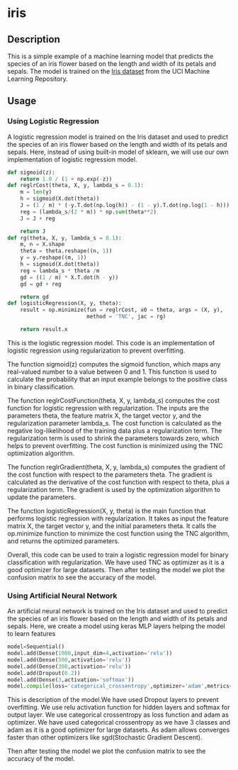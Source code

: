 # iris
## Description
This is a simple example of a machine learning model that predicts the species of an iris flower based on the length and width of its petals and sepals. The model is trained on the [Iris dataset](https://archive.ics.uci.edu/ml/datasets/iris) from the UCI Machine Learning Repository.

## Usage
### Using Logistic Regression
A logistic regression model is trained on the Iris dataset and used to predict the species of an iris flower based on the length and width of its petals and sepals.
Here, instead of using built-in model of sklearn, we will use our own implementation of logistic regression model.
```python
def sigmoid(z):
    return 1.0 / (1 + np.exp(-z))
def reglrCost(theta, X, y, lambda_s = 0.1):
    m = len(y)
    h = sigmoid(X.dot(theta))
    J = (1 / m) * (-y.T.dot(np.log(h)) - (1 - y).T.dot(np.log(1 - h)))
    reg = (lambda_s/(2 * m)) * np.sum(theta**2)
    J = J + reg

    return J
def rg(theta, X, y, lambda_s = 0.1):
    m, n = X.shape
    theta = theta.reshape((n, 1))
    y = y.reshape((m, 1))
    h = sigmoid(X.dot(theta))
    reg = lambda_s * theta /m
    gd = ((1 / m) * X.T.dot(h - y))
    gd = gd + reg

    return gd
def logisticRegression(X, y, theta):
    result = op.minimize(fun = reglrCost, x0 = theta, args = (X, y),
                         method = 'TNC', jac = rg)

    return result.x
```
This is the logistic regression model.
This code is an implementation of logistic regression using regularization to prevent overfitting.

The function sigmoid(z) computes the sigmoid function, which maps any real-valued number to a value between 0 and 1. This function is used to calculate the probability that an input example belongs to the positive class in binary classification.

The function reglrCostFunction(theta, X, y, lambda_s) computes the cost function for logistic regression with regularization. The inputs are the parameters theta, the feature matrix X, the target vector y, and the regularization parameter lambda_s. The cost function is calculated as the negative log-likelihood of the training data plus a regularization term. The regularization term is used to shrink the parameters towards zero, which helps to prevent overfitting. The cost function is minimized using the TNC optimization algorithm.

The function reglrGradient(theta, X, y, lambda_s) computes the gradient of the cost function with respect to the parameters theta. The gradient is calculated as the derivative of the cost function with respect to theta, plus a regularization term. The gradient is used by the optimization algorithm to update the parameters.

The function logisticRegression(X, y, theta) is the main function that performs logistic regression with regularization. It takes as input the feature matrix X, the target vector y, and the initial parameters theta. It calls the op.minimize function to minimize the cost function using the TNC algorithm, and returns the optimized parameters.

Overall, this code can be used to train a logistic regression model for binary classification with regularization.
We have used TNC as optimizer as it is a good optimizer for large datasets.
Then after testing the model we plot the confusion matrix to see the accuracy of the model.

### Using Artificial Neural Network
An artificial neural network is trained on the Iris dataset and used to predict the species of an iris flower based on the length and width of its petals and sepals.
Here, we create a model using keras MLP layers helping the model to learn features
```python
model=Sequential()
model.add(Dense(1000,input_dim=4,activation='relu'))
model.add(Dense(500,activation='relu'))
model.add(Dense(300,activation='relu'))
model.add(Dropout(0.2))
model.add(Dense(3,activation='softmax'))
model.compile(loss='categorical_crossentropy',optimizer='adam',metrics=['accuracy'])
```
This is description of the model.We have used Dropout layers to prevent overfitting.
We use relu activation function for hidden layers and softmax for output layer. We use categorical crossentropy as loss function and adam as optimizer.
We have used categorical crossentropy as we have 3 classes and adam as it is a good optimizer for large datasets.
As adam allows converges faster than other optimizers like sgd(Stochastic Gradient Descent).

Then after testing the model we plot the confusion matrix to see the accuracy of the model.

